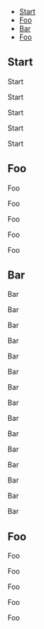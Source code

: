 - [Start](#start)
- [Foo](#foo)
- [Bar](#bar)
- [Foo](#foo-1)

## Start

Start

Start

Start

Start

Start

## Foo

Foo

Foo

Foo

Foo

Foo

## Bar

Bar

Bar

Bar

Bar

Bar

Bar

Bar

Bar

Bar

Bar

Bar

Bar

Bar

Bar

Bar

## Foo

Foo

Foo

Foo

Foo

Foo
